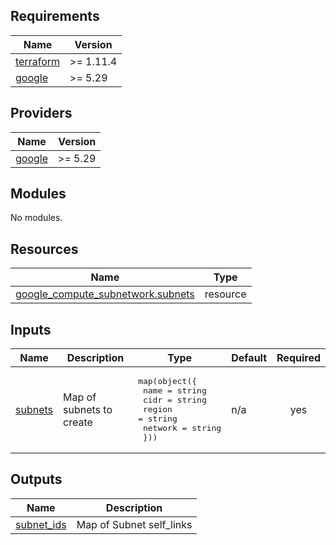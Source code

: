 ## Requirements

| Name | Version |
|------|---------|
| <a name="requirement_terraform"></a> [terraform](#requirement\_terraform) | >= 1.11.4 |
| <a name="requirement_google"></a> [google](#requirement\_google) | >= 5.29 |

## Providers

| Name | Version |
|------|---------|
| <a name="provider_google"></a> [google](#provider\_google) | >= 5.29 |

## Modules

No modules.

## Resources

| Name | Type |
|------|------|
| [google_compute_subnetwork.subnets](https://registry.terraform.io/providers/hashicorp/google/latest/docs/resources/compute_subnetwork) | resource |

## Inputs

| Name | Description | Type | Default | Required |
|------|-------------|------|---------|:--------:|
| <a name="input_subnets"></a> [subnets](#input\_subnets) | Map of subnets to create | <pre>map(object({<br/>    name    = string<br/>    cidr    = string<br/>    region  = string<br/>    network = string<br/>  }))</pre> | n/a | yes |

## Outputs

| Name | Description |
|------|-------------|
| <a name="output_subnet_ids"></a> [subnet\_ids](#output\_subnet\_ids) | Map of Subnet self\_links |
